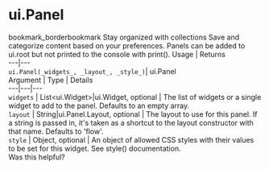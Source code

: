  
#  ui.Panel
bookmark_borderbookmark Stay organized with collections  Save and categorize content based on your preferences.
Panels can be added to ui.root but not printed to the console with print().
Usage | Returns  
---|---  
`ui.Panel(_widgets_, _layout_, _style_)`|  ui.Panel  
Argument | Type | Details  
---|---|---  
`widgets` | List<ui.Widget>|ui.Widget, optional | The list of widgets or a single widget to add to the panel. Defaults to an empty array.  
`layout` | String|ui.Panel.Layout, optional | The layout to use for this panel. If a string is passed in, it's taken as a shortcut to the layout constructor with that name. Defaults to 'flow'.  
`style` | Object, optional | An object of allowed CSS styles with their values to be set for this widget. See style() documentation.  
Was this helpful?
